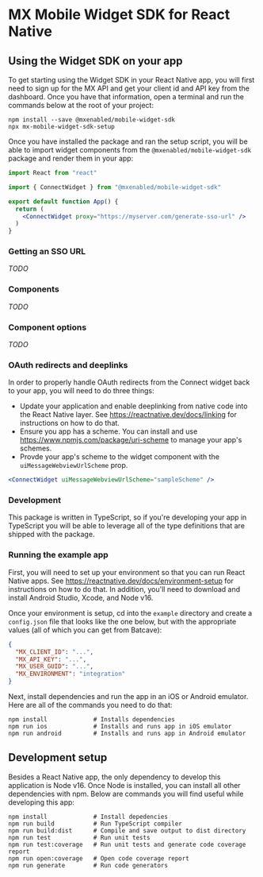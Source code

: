 # MX Mobile Widget SDK for React Native

## Using the Widget SDK on your app

To get starting using the Widget SDK in your React Native app, you will first
need to sign up for the MX API and get your client id and API key from the
dashboard. Once you have that information, open a terminal and run the commands
below at the root of your project:

```
npm install --save @mxenabled/mobile-widget-sdk
npx mx-mobile-widget-sdk-setup
```

Once you have installed the package and ran the setup script, you will be able
to import widget components from the `@mxenabled/mobile-widget-sdk` package and
render them in your app:

```jsx
import React from "react"

import { ConnectWidget } from "@mxenabled/mobile-widget-sdk"

export default function App() {
  return (
    <ConnectWidget proxy="https://myserver.com/generate-sso-url" />
  )
}
```

### Getting an SSO URL

_TODO_


### Components

_TODO_


### Component options

_TODO_


### OAuth redirects and deeplinks

In order to properly handle OAuth redirects from the Connect widget back to
your app, you will need to do three things:

- Update your application and enable deeplinking from native code into the
  React Native layer. See https://reactnative.dev/docs/linking for instructions
  on how to do that.
- Ensure you app has a scheme. You can install and use
  https://www.npmjs.com/package/uri-scheme to manage your app's schemes.
- Provde your app's scheme to the widget component with the
  `uiMessageWebviewUrlScheme` prop.

```jsx
<ConnectWidget uiMessageWebviewUrlScheme="sampleScheme" />
```


### Development

This package is written in TypeScript, so if you're developing your app in
TypeScript you will be able to leverage all of the type definitions that are
shipped with the package.


### Running the example app

First, you will need to set up your environment so that you can run React
Native apps. See https://reactnative.dev/docs/environment-setup for
instructions on how to do that. In addition, you'll need to download and
install Android Studio, Xcode, and Node v16.

Once your environment is setup, cd into the `example` directory and create a
`config.json` file that looks like the one below, but with the appropriate
values (all of which you can get from Batcave):

```json
{
  "MX_CLIENT_ID": "...",
  "MX_API_KEY": "...",
  "MX_USER_GUID": "...",
  "MX_ENVIRONMENT": "integration"
}
```

Next, install dependencies and run the app in an iOS or Android emulator. Here
are all of the commands you need to do that:

```
npm install             # Installs dependencies
npm run ios             # Installs and runs app in iOS emulator
npm run android         # Installs and runs app in Android emulator
```


## Development setup

Besides a React Native app, the only dependency to develop this application is
Node v16. Once Node is installed, you can install all other dependencies with
npm. Below are commands you will find useful while developing this app:

```
npm install             # Install depedencies
npm run build           # Run TypeScript compiler
npm run build:dist      # Compile and save output to dist directory
npm run test            # Run unit tests
npm run test:coverage   # Run unit tests and generate code coverage report
npm run open:coverage   # Open code coverage report
npm run generate        # Run code generators
```

